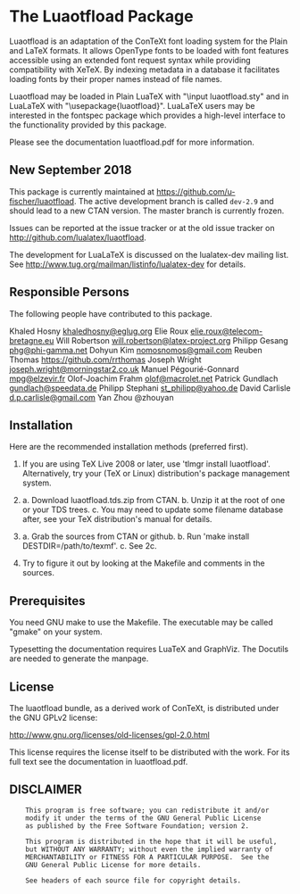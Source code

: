 # The Luaotfload Package

Luaotfload is an adaptation of the ConTeXt font loading system for the Plain
and LaTeX formats. It allows OpenType fonts to be loaded with font features
accessible using an extended font request syntax while providing compatibility
with XeTeX. By indexing metadata in a database it facilitates loading fonts by
their proper names instead of file names.

Luaotfload may be loaded in Plain LuaTeX with "\input luaotfload.sty" and in
LuaLaTeX with "\usepackage{luaotfload}". LuaLaTeX users may be interested in
the fontspec package which provides a high-level interface to the functionality
provided by this package.

Please see the documentation luaotfload.pdf for more information.

## New September 2018

This package is currently maintained at 
<https://github.com/u-fischer/luaotfload>. The active development branch is called `dev-2.9` and should lead to a new 
CTAN version. The master branch is currently frozen. 
 
Issues can be reported at the issue tracker or at the old issue tracker on 
<http://github.com/lualatex/luaotfload>. 


The development for LuaLaTeX is discussed on the lualatex-dev mailing list. See
<http://www.tug.org/mailman/listinfo/lualatex-dev> for details.


## Responsible Persons

The following people have contributed to this package.

Khaled Hosny             <khaledhosny@eglug.org>
Elie Roux                <elie.roux@telecom-bretagne.eu>
Will Robertson           <will.robertson@latex-project.org>
Philipp Gesang           <phg@phi-gamma.net>
Dohyun Kim               <nomosnomos@gmail.com>
Reuben Thomas            <https://github.com/rrthomas>
Joseph Wright            <joseph.wright@morningstar2.co.uk>
Manuel Pégourié-Gonnard  <mpg@elzevir.fr>
Olof-Joachim Frahm       <olof@macrolet.net>
Patrick Gundlach         <gundlach@speedata.de>
Philipp Stephani         <st_philipp@yahoo.de>
David Carlisle           <d.p.carlisle@gmail.com>
Yan Zhou                 @zhouyan

## Installation

Here are the recommended installation methods (preferred first).

1. If you are using TeX Live 2008 or later, use 'tlmgr install luaotfload'.
   Alternatively, try your (TeX or Linux) distribution's package management
   system.

2. a. Download luaotfload.tds.zip from CTAN.
   b. Unzip it at the root of one or your TDS trees.
   c. You may need to update some filename database after, see your TeX
      distribution's manual for details.

3. a. Grab the sources from CTAN or github.
   b. Run 'make install DESTDIR=/path/to/texmf'.
   c. See 2c.

4. Try to figure it out by looking at the Makefile and comments in the sources.

## Prerequisites

You need GNU make to use the Makefile. The executable may be called "gmake" on
your system.

Typesetting the documentation requires LuaTeX and GraphViz. The Docutils are
needed to generate the manpage.

## License

The luaotfload bundle, as a derived work of ConTeXt, is distributed under the
GNU GPLv2 license:

   <http://www.gnu.org/licenses/old-licenses/gpl-2.0.html>

This license requires the license itself to be distributed with the work. For
its full text see the documentation in luaotfload.pdf.


##  DISCLAIMER

        This program is free software; you can redistribute it and/or
        modify it under the terms of the GNU General Public License
        as published by the Free Software Foundation; version 2.

        This program is distributed in the hope that it will be useful,
        but WITHOUT ANY WARRANTY; without even the implied warranty of
        MERCHANTABILITY or FITNESS FOR A PARTICULAR PURPOSE.  See the
        GNU General Public License for more details.

        See headers of each source file for copyright details.

